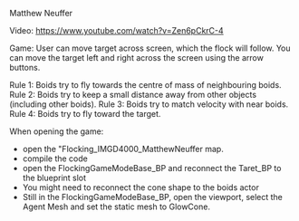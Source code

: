 Matthew Neuffer

Video: https://www.youtube.com/watch?v=Zen6pCkrC-4

Game: User can move target across screen, which the flock will follow. You can move the target left and right across the screen using the arrow buttons.

Rule 1: Boids try to fly towards the centre of mass of neighbouring boids.
Rule 2: Boids try to keep a small distance away from other objects (including other boids).
Rule 3: Boids try to match velocity with near boids.
Rule 4: Boids try to fly toward the target.


When opening the game:
- open the "Flocking_IMGD4000_MatthewNeuffer map.
- compile the code
- open the FlockingGameModeBase_BP and reconnect the Taret_BP to the blueprint slot
- You might need to reconnect the cone shape to the boids actor
- Still in the FlockingGameModeBase_BP, open the viewport, select the Agent Mesh and set the static mesh to GlowCone.